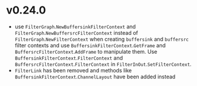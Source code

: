 # v0.24.0

- use `FilterGraph`.`NewBuffersinkFilterContext` and `FilterGraph`.`NewBuffersrcFilterContext` instead of `FilterGraph`.`NewFilterContext` when creating `buffersink` and `buffersrc` filter contexts and use `BuffersinkFilterContext`.`GetFrame` and `BuffersrcFilterContext`.`AddFrame` to manipulate them. Use `BuffersinkFilterContext`.`FilterContext` and `BuffersrcFilterContext`.`FilterContext` in `FilterInOut`.`SetFilterContext`.
- `FilterLink` has been removed and methods like `BuffersinkFilterContext`.`ChannelLayout` have been added instead